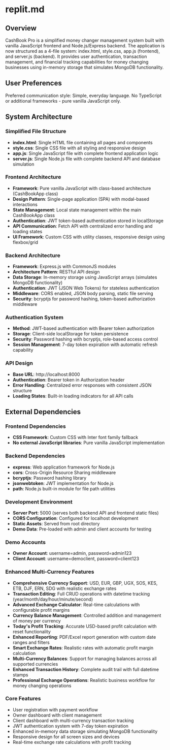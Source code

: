 # replit.md

## Overview

CashBook Pro is a simplified money changer management system built with vanilla JavaScript frontend and Node.js/Express backend. The application is now structured as a 4-file system: index.html, style.css, app.js (frontend), and server.js (backend). It provides user authentication, transaction management, and financial tracking capabilities for money changing businesses using in-memory storage that simulates MongoDB functionality.

## User Preferences

Preferred communication style: Simple, everyday language.
No TypeScript or additional frameworks - pure vanilla JavaScript only.

## System Architecture

### Simplified File Structure
- **index.html**: Single HTML file containing all pages and components
- **style.css**: Single CSS file with all styling and responsive design
- **app.js**: Single JavaScript file with complete frontend application logic
- **server.js**: Single Node.js file with complete backend API and database simulation

### Frontend Architecture
- **Framework**: Pure vanilla JavaScript with class-based architecture (CashBookApp class)
- **Design Pattern**: Single-page application (SPA) with modal-based interactions
- **State Management**: Local state management within the main CashBookApp class
- **Authentication**: JWT token-based authentication stored in localStorage
- **API Communication**: Fetch API with centralized error handling and loading states
- **UI Framework**: Custom CSS with utility classes, responsive design using flexbox/grid

### Backend Architecture
- **Framework**: Express.js with CommonJS modules
- **Architecture Pattern**: RESTful API design
- **Data Storage**: In-memory storage using JavaScript arrays (simulates MongoDB functionality)
- **Authentication**: JWT (JSON Web Tokens) for stateless authentication
- **Middleware**: CORS enabled, JSON body parsing, static file serving
- **Security**: bcryptjs for password hashing, token-based authorization middleware

### Authentication System
- **Method**: JWT-based authentication with Bearer token authorization
- **Storage**: Client-side localStorage for token persistence
- **Security**: Password hashing with bcryptjs, role-based access control
- **Session Management**: 7-day token expiration with automatic refresh capability

### API Design
- **Base URL**: http://localhost:8000
- **Authentication**: Bearer token in Authorization header
- **Error Handling**: Centralized error responses with consistent JSON structure
- **Loading States**: Built-in loading indicators for all API calls

## External Dependencies

### Frontend Dependencies
- **CSS Framework**: Custom CSS with Inter font family fallback
- **No external JavaScript libraries**: Pure vanilla JavaScript implementation

### Backend Dependencies
- **express**: Web application framework for Node.js
- **cors**: Cross-Origin Resource Sharing middleware
- **bcryptjs**: Password hashing library
- **jsonwebtoken**: JWT implementation for Node.js
- **path**: Node.js built-in module for file path utilities

### Development Environment
- **Server Port**: 5000 (serves both backend API and frontend static files)
- **CORS Configuration**: Configured for localhost development
- **Static Assets**: Served from root directory
- **Demo Data**: Pre-loaded with admin and client accounts for testing

### Demo Accounts
- **Owner Account**: username=admin, password=admin123
- **Client Account**: username=democlient, password=client123

### Enhanced Multi-Currency Features
- **Comprehensive Currency Support**: USD, EUR, GBP, UGX, SOS, KES, ETB, DJF, ERN, SDG with realistic exchange rates
- **Transaction Editing**: Full CRUD operations with datetime tracking (year/month/day/hour/minute/second)
- **Advanced Exchange Calculator**: Real-time calculations with configurable profit margins
- **Currency Balance Management**: Controlled addition and management of money per currency
- **Today's Profit Tracking**: Accurate USD-based profit calculation with reset functionality
- **Enhanced Reporting**: PDF/Excel report generation with custom date ranges and filters
- **Smart Exchange Rates**: Realistic rates with automatic profit margin calculation
- **Multi-Currency Balances**: Support for managing balances across all supported currencies
- **Enhanced Transaction History**: Complete audit trail with full datetime stamps
- **Professional Exchange Operations**: Realistic business workflow for money changing operations

### Core Features
- User registration with payment workflow
- Owner dashboard with client management  
- Client dashboard with multi-currency transaction tracking
- JWT authentication system with 7-day token expiration
- Enhanced in-memory data storage simulating MongoDB functionality
- Responsive design for all screen sizes and devices
- Real-time exchange rate calculations with profit tracking